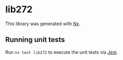 # lib272

This library was generated with [Nx](https://nx.dev).


## Running unit tests

Run `nx test lib272` to execute the unit tests via [Jest](https://jestjs.io).


